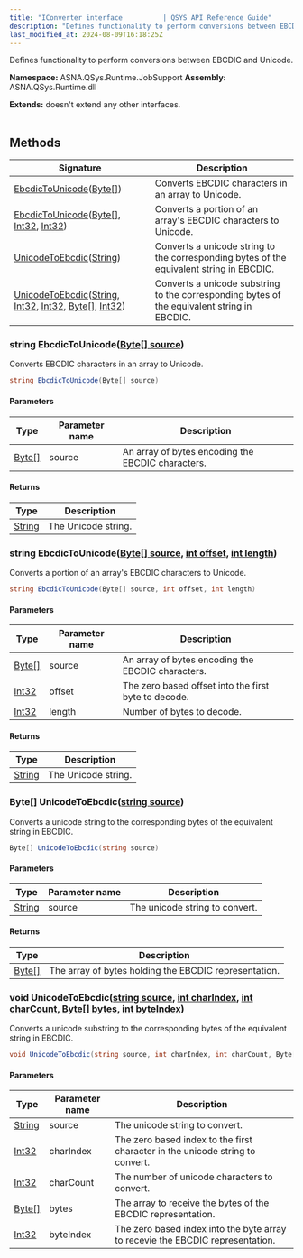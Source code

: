 ```yaml
---
title: "IConverter interface          | QSYS API Reference Guide"
description: "Defines functionality to perform conversions between EBCDIC and Unicode. "
last_modified_at: 2024-08-09T16:18:25Z
---
```


Defines functionality to perform conversions between EBCDIC and Unicode.

**Namespace:** ASNA.QSys.Runtime.JobSupport
**Assembly:** ASNA.QSys.Runtime.dll

**Extends:** doesn't extend any other interfaces.
<br>
<br>

## Methods

| Signature | Description |
| --- | --- |
| [EbcdicToUnicode](#string-ebcdictounicodebyte--source)([Byte\[\]](https://docs.microsoft.com/en-us/dotnet/api/system.byte)) | Converts EBCDIC characters in an array to Unicode.
| [EbcdicToUnicode](#string-ebcdictounicodebyte--source-int-offset-int-length)([Byte\[\]](https://docs.microsoft.com/en-us/dotnet/api/system.byte), [Int32](https://docs.microsoft.com/en-us/dotnet/api/system.int32), [Int32](https://docs.microsoft.com/en-us/dotnet/api/system.int32)) | Converts a portion of an array's EBCDIC characters to Unicode.
| [UnicodeToEbcdic](#byte--unicodetoebcdicstring-source)([String](https://docs.microsoft.com/en-us/dotnet/api/system.string)) | Converts a unicode string to the corresponding bytes of the equivalent string in EBCDIC.
| [UnicodeToEbcdic](#void-unicodetoebcdicstring-source-int-charindex-int-charcount-byte--bytes-int-byteindex)([String](https://docs.microsoft.com/en-us/dotnet/api/system.string), [Int32](https://docs.microsoft.com/en-us/dotnet/api/system.int32), [Int32](https://docs.microsoft.com/en-us/dotnet/api/system.int32), [Byte\[\]](https://docs.microsoft.com/en-us/dotnet/api/system.byte), [Int32](https://docs.microsoft.com/en-us/dotnet/api/system.int32)) | Converts a unicode substring to the corresponding bytes of the equivalent string in EBCDIC.

### string EbcdicToUnicode([Byte\[\] source](https://docs.microsoft.com/en-us/dotnet/api/system.byte))

Converts EBCDIC characters in an array to Unicode.

```cs
string EbcdicToUnicode(Byte[] source)
```

#### Parameters

| Type | Parameter name | Description
| --- | --- | ---
| [Byte\[\]](https://docs.microsoft.com/en-us/dotnet/api/system.byte) | source | An array of bytes encoding the EBCDIC characters.

#### Returns

| Type | Description
| --- | ---
| [String](https://docs.microsoft.com/en-us/dotnet/api/system.string) | The Unicode string.

### string EbcdicToUnicode([Byte\[\] source](https://docs.microsoft.com/en-us/dotnet/api/system.byte), [int offset](https://learn.microsoft.com/en-us/dotnet/csharp/language-reference/builtin-types/integral-numeric-types), [int length](https://learn.microsoft.com/en-us/dotnet/csharp/language-reference/builtin-types/integral-numeric-types))

Converts a portion of an array's EBCDIC characters to Unicode.

```cs
string EbcdicToUnicode(Byte[] source, int offset, int length)
```

#### Parameters

| Type | Parameter name | Description
| --- | --- | ---
| [Byte\[\]](https://docs.microsoft.com/en-us/dotnet/api/system.byte) | source | An array of bytes encoding the EBCDIC characters.
| [Int32](https://docs.microsoft.com/en-us/dotnet/api/system.int32) | offset | The zero based offset into the first byte to decode.
| [Int32](https://docs.microsoft.com/en-us/dotnet/api/system.int32) | length | Number of bytes to decode.

#### Returns

| Type | Description
| --- | ---
| [String](https://docs.microsoft.com/en-us/dotnet/api/system.string) | The Unicode string.

### Byte\[\] UnicodeToEbcdic([string source](https://learn.microsoft.com/en-us/dotnet/api/system.string?view=net-8.0))

Converts a unicode string to the corresponding bytes of the equivalent string in EBCDIC.

```cs
Byte[] UnicodeToEbcdic(string source)
```

#### Parameters

| Type | Parameter name | Description
| --- | --- | ---
| [String](https://docs.microsoft.com/en-us/dotnet/api/system.string) | source | The unicode string to convert.

#### Returns

| Type | Description
| --- | ---
| [Byte\[\]](https://docs.microsoft.com/en-us/dotnet/api/system.byte) | The array of bytes holding the EBCDIC representation.

### void UnicodeToEbcdic([string source](https://learn.microsoft.com/en-us/dotnet/api/system.string?view=net-8.0), [int charIndex](https://learn.microsoft.com/en-us/dotnet/csharp/language-reference/builtin-types/integral-numeric-types), [int charCount](https://learn.microsoft.com/en-us/dotnet/csharp/language-reference/builtin-types/integral-numeric-types), [Byte\[\] bytes](https://docs.microsoft.com/en-us/dotnet/api/system.byte), [int byteIndex](https://learn.microsoft.com/en-us/dotnet/csharp/language-reference/builtin-types/integral-numeric-types))

Converts a unicode substring to the corresponding bytes of the equivalent string in EBCDIC.

```cs
void UnicodeToEbcdic(string source, int charIndex, int charCount, Byte[] bytes, int byteIndex)
```

#### Parameters

| Type | Parameter name | Description
| --- | --- | ---
| [String](https://docs.microsoft.com/en-us/dotnet/api/system.string) | source | The unicode string to convert.
| [Int32](https://docs.microsoft.com/en-us/dotnet/api/system.int32) | charIndex | The zero based index to the first character in the unicode string to convert.
| [Int32](https://docs.microsoft.com/en-us/dotnet/api/system.int32) | charCount | The number of unicode characters to convert.
| [Byte\[\]](https://docs.microsoft.com/en-us/dotnet/api/system.byte) | bytes | The array to receive the bytes of the EBCDIC representation.
| [Int32](https://docs.microsoft.com/en-us/dotnet/api/system.int32) | byteIndex | The zero based index into the byte array to recevie the EBCDIC representation.
